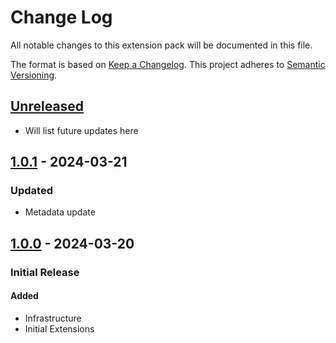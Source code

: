 # Change Log

All notable changes to this extension pack will be documented in this file.

The format is based on [Keep a Changelog].
This project adheres to [Semantic Versioning].

## [Unreleased]

- Will list future updates here

## [1.0.1] - 2024-03-21

### Updated

- Metadata update

## [1.0.0] - 2024-03-20

### Initial Release

#### Added

- Infrastructure
- Initial Extensions

<!-- Links -->
[keep a changelog]: http://keepachangelog.com/
[semantic versioning]: https://semver.org/spec/v2.0.0.html

<!-- Version -->
[unreleased]: https://github.com/ggoodwin/angular-hotpack/compare/v.1.0.1...develop
[1.0.1]: https://github.com/ggoodwin/angular-hotpack/compare/v1.0.0...v.1.0.1
[1.0.0]: https://github.com/ggoodwin/angular-hotpack/tree/v1.0.0
